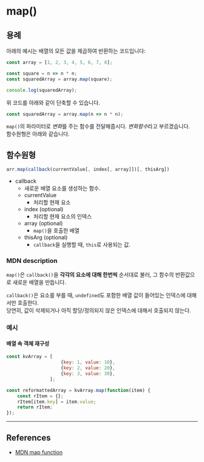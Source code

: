 # map()

## 용례

아래의 예시는 배열의 모든 값을 제곱하여 반환하는 코드입니다:  

```js
const array = [1, 2, 3, 4, 5, 6, 7, 8];

const square = n => n * n;
const squaredArray = array.map(square);

console.log(squaredArray);
```

위 코드를 아래와 같이 단축할 수 있습니다.  

```js
const squaredArray = array.map(n => n * n);
```

`map()`의 파라미터로 *변화*를 주는 함수를 전달해줍시다. *변화함수*라고 부르겠습니다.  
함수원형은 아래와 같습니다.

## 함수원형

```js
arr.map(callback(currentValue[, index[, array]])[, thisArg])
```

- callback
  - 새로운 배열 요소를 생성하는 함수.
  - currentValue
    - 처리할 현재 요소
  - index (optional)
    - 처리할 현재 요소의 인덱스
  - array (optional)
    - `map()`을 호출한 배열
  - thisArg (optional)
    - `callback`을 실행할 때, `this`로 사용되는 값.

### MDN description

`map()`은 `callback()`을 **각각의 요소에 대해 한번씩** 순서대로 불러, 그 함수의 반환값으로 새로운 배열을 만듭니다.  

`callback()`은 요소를 부를 때, `undefined`도 포함한 배열 값이 들어있는 인덱스에 대해서만 호출한다.  
당연히, 값이 삭제되거나 아직 할당/정의되지 않은 인덱스에 대해서 호출되지 않는다.  

### 예시

#### 배열 속 객체 재구성

```js
const kvArray = [
                    {key: 1, value: 10},
                    {key: 2, value: 20},
                    {key: 3, value: 30},
                ];

const reformattedArray = kvArray.map(function(item) {
    const rItem = {};
    rItem[item.key] = item.value;
    return rItem;
});
```

---

## References

- [MDN map function](https://developer.mozilla.org/ko/docs/Web/JavaScript/Reference/Global_Objects/Array/map)